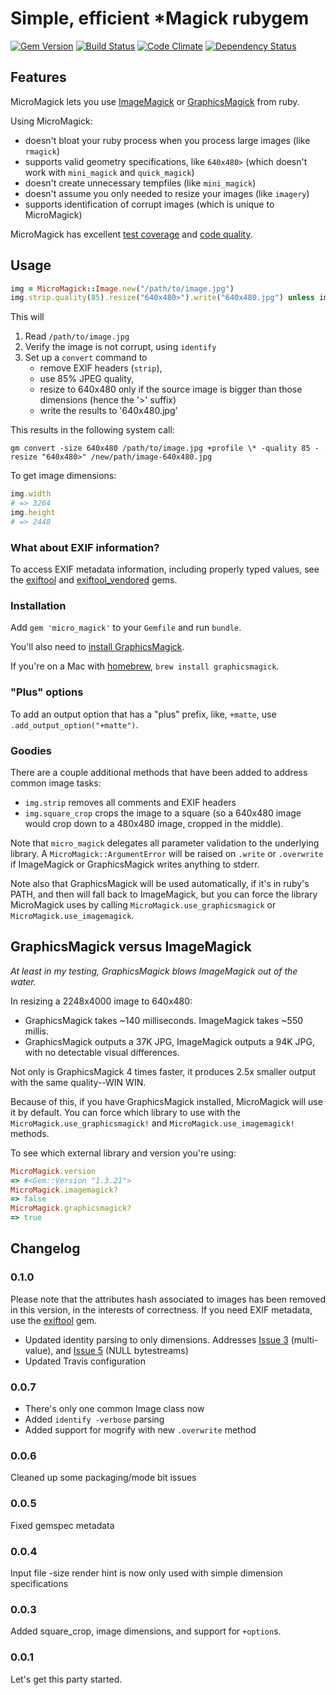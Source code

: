 # Simple, efficient *Magick rubygem

[![Gem Version](https://badge.fury.io/rb/micro_magick.png)](http://rubygems.org/gems/micro_magick)
[![Build Status](https://secure.travis-ci.org/mceachen/micro_magick.png)](http://travis-ci.org/mceachen/micro_magick)
[![Code Climate](https://codeclimate.com/github/mceachen/micro_magick.png)](https://codeclimate.com/github/mceachen/micro_magick)
[![Dependency Status](https://gemnasium.com/mceachen/micro_magick.png)](https://gemnasium.com/mceachen/micro_magick)

## Features

MicroMagick lets you use [ImageMagick](http://www.imagemagick.org/) or
[GraphicsMagick](http://www.graphicsmagick.org/) from ruby.

Using MicroMagick:

* doesn't bloat your ruby process when you process large images (like ```rmagick```)
* supports valid geometry specifications, like ```640x480>``` (which doesn't work with ```mini_magick``` and ```quick_magick```)
* doesn't create unnecessary tempfiles (like ```mini_magick```)
* doesn't assume you only needed to resize your images (like ```imagery```)
* supports identification of corrupt images (which is unique to MicroMagick)

MicroMagick has excellent [test coverage](http://travis-ci.org/mceachen/micro_magick) and
[code quality](https://codeclimate.com/github/mceachen/micro_magick).

## Usage

```ruby
img = MicroMagick::Image.new("/path/to/image.jpg")
img.strip.quality(85).resize("640x480>").write("640x480.jpg") unless img.corrupt?
```

This will

1. Read `/path/to/image.jpg`
2. Verify the image is not corrupt, using `identify`
3. Set up a `convert` command to 
    - remove EXIF headers (`strip`), 
    - use 85% JPEG quality, 
    - resize to 640x480 only if the source image is bigger than those dimensions (hence the '>' suffix)
    - write the results to '640x480.jpg'
    
This results in the following system call:

```gm convert -size 640x480 /path/to/image.jpg +profile \* -quality 85 -resize "640x480>" /new/path/image-640x480.jpg```

To get image dimensions:

```ruby
img.width
# => 3264
img.height
# => 2448
```

### What about EXIF information?

To access EXIF metadata information, including properly typed values,
see the [exiftool](https://github.com/mceachen/exiftool) and 
[exiftool_vendored](https://github.com/mceachen/exiftool_vendored) gems.

### Installation

Add ```gem 'micro_magick'``` to your ```Gemfile``` and run ```bundle```.

You'll also need to [install GraphicsMagick](http://www.graphicsmagick.org/README.html).

If you're on a Mac with [homebrew](http://brew.sh/), ```brew install graphicsmagick```.

### "Plus" options

To add an output option that has a "plus" prefix, like, ```+matte```, use ```.add_output_option("+matte")```.

### Goodies

There are a couple additional methods that have been added to address common image tasks:

* ```img.strip``` removes all comments and EXIF headers
* ```img.square_crop``` crops the image to a square (so a 640x480 image would crop down to a 480x480 image, cropped in the middle).

Note that ```micro_magick``` delegates all parameter validation to the underlying library.
A ```MicroMagick::ArgumentError``` will be raised on ```.write``` or ```.overwrite``` if
ImageMagick or GraphicsMagick writes anything to stderr.

Note also that GraphicsMagick will be used automatically, if it's in ruby's PATH, and then will fall back to ImageMagick,
but you can force the library MicroMagick uses by calling ```MicroMagick.use_graphicsmagick``` or ```MicroMagick.use_imagemagick```.

## GraphicsMagick versus ImageMagick

*At least in my testing, GraphicsMagick blows ImageMagick out of the water.*

In resizing a 2248x4000 image to 640x480:

* GraphicsMagick takes ~140 milliseconds. ImageMagick takes ~550 millis.
* GraphicsMagick outputs a 37K JPG, ImageMagick outputs a 94K JPG, with no detectable visual differences.

Not only is GraphicsMagick 4 times faster, it produces 2.5x smaller output with the same quality--WIN WIN.

Because of this, if you have GraphicsMagick installed, MicroMagick will use it by default. You can force which library
to use with the `MicroMagick.use_graphicsmagick!` and `MicroMagick.use_imagemagick!` methods.

To see which external library and version you're using:

```ruby
MicroMagick.version
=> #<Gem::Version "1.3.21">
MicroMagick.imagemagick?
=> false
MicroMagick.graphicsmagick?
=> true
```

## Changelog

### 0.1.0

Please note that the attributes hash associated to images has been removed in this version, in the 
interests of correctness. If you need EXIF metadata, use the [exiftool](https://github.com/mceachen/exiftool) gem. 

* Updated identity parsing to only dimensions. Addresses 
  [Issue 3](https://github.com/mceachen/micro_magick/issues/3) (multi-value), and 
  [Issue 5](https://github.com/mceachen/micro_magick/issues/5) (NULL bytestreams)
* Updated Travis configuration
  
### 0.0.7

* There's only one common Image class now
* Added ```identify -verbose``` parsing
* Added support for mogrify with new ```.overwrite``` method

### 0.0.6

Cleaned up some packaging/mode bit issues

### 0.0.5

Fixed gemspec metadata

### 0.0.4

Input file -size render hint is now only used with simple dimension specifications

### 0.0.3

Added square_crop, image dimensions, and support for ```+option```s.

### 0.0.1

Let's get this party started.


